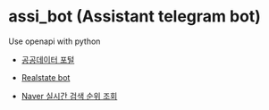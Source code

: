 # assi_bot (Assistant telegram bot)
Use openapi with python
* [공공데이터 포털](https://www.data.go.kr/main.jsp#/L21haW4=)

* [Realstate bot](https://github.com/dspshin/realestate-bot)
* [Naver 실시간 검색 순위 조회](https://github.com/chaneyoon/Naver-SilSiGan)
